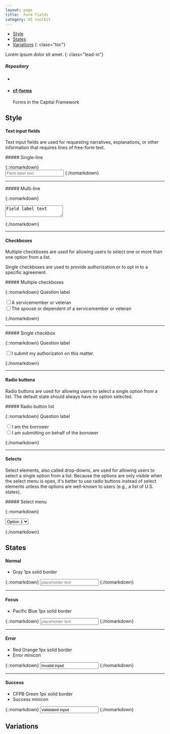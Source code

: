 ```yaml
---
layout: page
title:  Form fields
category: UI toolkit
---
```


- [Style](#style)
- [States](#states)
- [Variations](#variations)
{: class="toc"}

<div class="content-50 content-first">

Lorem ipsum dolor sit amet. 
{: class="lead-in"}

</div>

<div class="content-50 content-last">
  <h5 class="repo-list-header">Repository</h5>
  <ul class="repo-list">
    <li>
      <i class="cf-icon cf-icon-github"></i>
    </li>
    <li>
      <a href="https://github.com/cfpb/cf-forms"><h4>cf-forms</h4></a>
      <p>Forms in the Capital Framework</p>
    </li>
  </ul>
</div>   

## Style

<div class="content-33 content-first">

#### Text input fields

Text input fields are used for requesting narratives, explanations, or other information that requires lines of free-form text.

</div>

<div class="content-67 content-last">

<div class="content-33 content-first">
##### Single-line
</div>

<div class="content-67 content-last">

{::nomarkdown}  
<input placeholder="Field label text" type="text">
{:/nomarkdown}

</div> 

---

<div class="content-33 content-first">
##### Multi-line
</div>

<div class="content-67 content-last">

{::nomarkdown}  
<textarea>Field label text</textarea>
{:/nomarkdown}

</div> 

</div> 

---

<div class="content-33 content-first">

#### Checkboxes

Multiple checkboxes are used for allowing users to select one or more than one option from a list.

Single checkboxes are used to provide authorization or to opt in to a specific agreement.

</div>

<div class="content-67 content-last">

<div class="content-33 content-first">
##### Multiple checkboxes
</div>

<div class="content-67 content-last">

{::nomarkdown} 
<label>Question label</label> 
<form>
<input type="checkbox">A servicemember or veteran<br>
<input type="checkbox">The spouse or dependent of a servicemember or veteran
</form>
{:/nomarkdown}

</div> 

---

<div class="content-33 content-first">
##### Single checkbox
</div>

<div class="content-67 content-last">

{::nomarkdown} 
<label>Question label</label> 
<form>
<input type="checkbox">I submit my authorizaton on this matter.
</form>
{:/nomarkdown}

</div> 

</div>

---

<div class="content-33 content-first">

#### Radio buttons

Radio buttons are used for allowing users to select a single option from a list. The default state should always have no option selected. 

</div>

<div class="content-67 content-last">

<div class="content-33 content-first">
##### Radio button list
</div>

<div class="content-67 content-last">

{::nomarkdown} 
<label>Question label</label> 
<form>
<input type="radio" name="borrower-type">I am the borrower<br>
<input type="radio" name="borrower-type">I am submitting on behalf of the borrower
</form>
{:/nomarkdown}

</div> 

</div> 

---

<div class="content-33 content-first">

#### Selects

Select elements, also called drop-downs, are used for allowing users to select a single option from a list. Because the options are only visible when the select menu is open, it's better to use radio buttons instead of select elements unless the options are well-known to users (e.g., a list of U.S. states).

</div>

<div class="content-67 content-last">

<div class="content-33 content-first">
##### Select menu
</div>

<div class="content-67 content-last">

{::nomarkdown} 
<form action="">
<select name="Options">
<option>Option 1</option>
<option>Option 2</option>
<option>Option 3</option>
<option>Option 4</option>
</select>
</form>
{:/nomarkdown}

</div> 

</div> 

## States

<div class="content-33 content-first">

#### Normal

* Gray 1px solid border

</div>

<div class="content-67 content-last">

{::nomarkdown} 
<input placeholder="placeholder text" type="text">
{:/nomarkdown}

</div> 

---

<div class="content-33 content-first">

#### Focus

* Pacific Blue 1px solid border

</div>

<div class="content-67 content-last">

{::nomarkdown} 
<input class="focus" placeholder="placeholder text" type="text">
{:/nomarkdown}

</div> 

---

<div class="content-33 content-first">

#### Error

* Red Orange 1px solid border
* Error minicon

</div>

<div class="content-67 content-last">

{::nomarkdown} 
<input class="error" type="text" value="Invalid input">
<i class="icon-remove-sign cf-form_input-icon" role="alert"><span class="jekyll-bug" ></span></i>
{:/nomarkdown}

</div> 

---

<div class="content-33 content-first">

#### Success

* CFPB Green 1px solid border
* Success minicon

</div>

<div class="content-67 content-last">

{::nomarkdown} 
<input class="success" type="text" value="Validated input">
<i class="icon-ok-sign cf-form_input-icon"><span class="jekyll-bug"></span></i>
{:/nomarkdown}

</div> 

## Variations